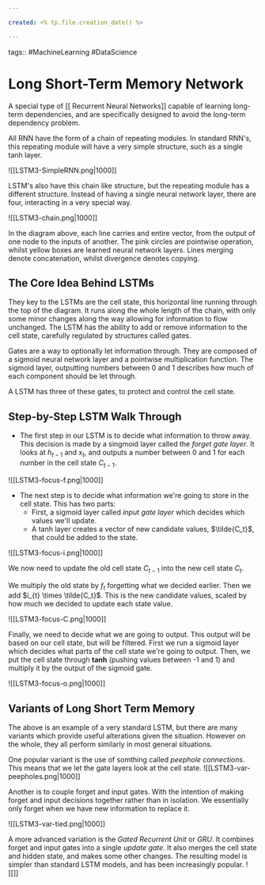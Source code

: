 ```yaml
---

created: <% tp.file.creation_date() %>

---
```

tags:: #MachineLearning #DataScience 

# Long Short-Term Memory Network

A special type of [[ Recurrent Neural Networks]] capable of learning long-term dependencies, and are specifically designed to avoid the long-term dependency problem.

All RNN have the form of a chain of repeating modules. In standard RNN's, this repeating module will have a very simple structure, such as a single tanh layer.

![[LSTM3-SimpleRNN.png|1000]]

LSTM's also have this chain like structure, but the repeating module has a different structure. Instead of having a single neural network layer, there are four, interacting in a very special way.

![[LSTM3-chain.png|1000]]

In the diagram above, each line carries and entire vector, from the output of one node to the inputs of another. The pink circles are pointwise operation, whilst yellow boxes are learned neural network layers. Lines merging denote concatenation, whilst divergence denotes copying.

## The Core Idea Behind LSTMs

They key to the LSTMs are the cell state, this horizontal line running through the top of the diagram. It runs along the whole length of the chain, with only some minor changes along the way allowing for information to flow unchanged. The LSTM has the ability to add or remove information to the cell state, carefully regulated by structures called gates. 

Gates are a way to optionally let information through. They are composed of a sigmoid neural network layer and a pointwise multiplication function. The sigmoid layer, outputting numbers between 0 and 1 describes how much of each component should be let through.

A LSTM has three of these gates, to protect and control the cell state.

## Step-by-Step LSTM Walk Through

* The first step in our LSTM is to decide what information to throw away. This decision is made by a singmoid layer called the *forget gate layer*. It looks at $h_{t-1}$ and $x_t$, and outputs a number between 0 and 1 for each number in the cell state $C_{t-1}$. 

![[LSTM3-focus-f.png|1000]]

* The next step is to decide what information we're going to store in the cell state. This has two parts:
	* First, a sigmoid layer called *input gate layer* which decides which values we'll update.
	* A tanh layer creates a vector of new candidate values, $\tilde{C_t}$, that could be added to the state.

![[LSTM3-focus-i.png|1000]]

We now need to update the old cell state $C_{t-1}$ into the new cell state $C_t$.

We multiply the old state by $f_t$ forgetting what we decided earlier. Then we add $i_{t} \times \tilde{C_t}$. This is the new candidate values, scaled by how much we decided to update each state value.

![[LSTM3-focus-C.png|1000]]

Finally, we need to decide what we are going to output. This output will be based on our cell state, but will be filtered. First we run a sigmoid layer which decides what parts of the cell state we're going to output. Then, we put the cell state through **tanh** (pushing values between -1 and 1) and multiply it by the output of the sigmoid gate. 

![[LSTM3-focus-o.png|1000]]

## Variants of Long Short Term Memory

The above is an example of a very standard LSTM, but there are many variants which provide useful alterations given the situation. However on the whole, they all perform similarly in most general situations.

One popular variant is the use of somthing called *peephole connections*. This means that we let the gate layers look at the cell state.
![[LSTM3-var-peepholes.png|1000]]

Another is to couple forget and input gates. With the intention of making forget and input decisions together rather than in isolation. We essentially only forget when we have new information to replace it.

![[LSTM3-var-tied.png|1000]]

A more advanced variation is the *Gated Recurrent Unit* or *GRU*. It combines forget and input gates into a single *update gate*. It also merges the cell state and hidden state, and makes some other changes. The resulting model is simpler than standard LSTM models, and has been increasingly popular.
![[]]
